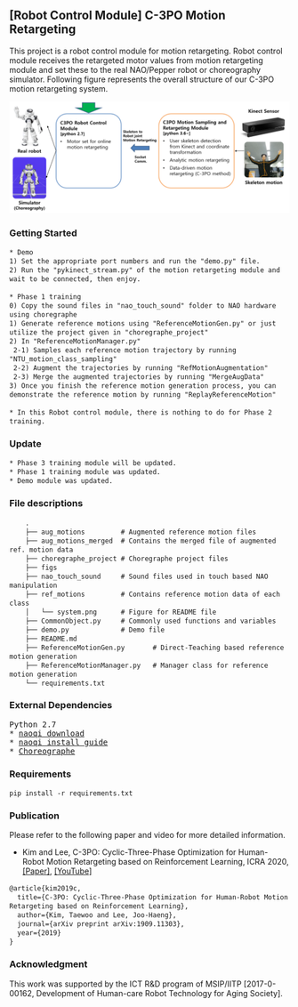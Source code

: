  ## [Robot Control Module] C-3PO Motion Retargeting
This project is a robot control module for motion retargeting. 
Robot control module receives the retargeted motor values from motion retargeting module and 
set these to the real NAO/Pepper robot or choreography simulator. Following figure represents the overall 
structure of our C-3PO motion retargeting system. 

![Alt text](./figs/system.png)

### Getting Started
```buildoutcfg 
* Demo
1) Set the appropriate port numbers and run the "demo.py" file.
2) Run the "pykinect_stream.py" of the motion retargeting module and wait to be connected, then enjoy.

* Phase 1 training
0) Copy the sound files in "nao_touch_sound" folder to NAO hardware using choregraphe
1) Generate reference motions using "ReferenceMotionGen.py" or just utilize the project given in "choregraphe_project"
2) In "ReferenceMotionManager.py"
 2-1) Samples each reference motion trajectory by running "NTU_motion_class_sampling"
 2-2) Augment the trajectories by running "RefMotionAugmentation" 
 2-3) Merge the augmented trajectories by running "MergeAugData"
3) Once you finish the reference motion generation process, you can demonstrate the reference motion by running "ReplayReferenceMotion"

* In this Robot control module, there is nothing to do for Phase 2 training. 
```

### Update
```buildoutcfg
* Phase 3 training module will be updated.
* Phase 1 training module was updated.
* Demo module was updated.
```

### File descriptions
```buildoutcfg
    .
    ├── aug_motions         # Augmented reference motion files
    ├── aug_motions_merged  # Contains the merged file of augmented ref. motion data 
    ├── choregraphe_project # Choregraphe project files
    ├── figs    
    ├── nao_touch_sound     # Sound files used in touch based NAO manipulation
    ├── ref_motions         # Contains reference motion data of each class                                 
    │   └── system.png      # Figure for README file
    ├── CommonObject.py     # Commonly used functions and variables
    ├── demo.py             # Demo file
    ├── README.md
    ├── ReferenceMotionGen.py       # Direct-Teaching based reference motion generation
    ├── ReferenceMotionManager.py   # Manager class for reference motion generation           
    └── requirements.txt
```

### External Dependencies 
<pre>
Python 2.7
* <a href="https://developer.softbankrobotics.com/nao6/downloads/nao6-downloads-windows">naoqi download</a>
* <a href="http://doc.aldebaran.com/2-5/dev/python/install_guide.html">naoqi install guide</a>
* <a href="http://doc.aldebaran.com/2-4/dev/community_software.html">Choreographe</a>
</pre>

### Requirements
```buildoutcfg
pip install -r requirements.txt
```

### Publication
Please refer to the following paper and video for more detailed information.
* Kim and Lee, C-3PO: Cyclic-Three-Phase Optimization for Human-Robot Motion Retargeting based on 
Reinforcement Learning, ICRA 2020, 
[[Paper]](https://arxiv.org/abs/1909.11303), 
[[YouTube]](https://www.youtube.com/watch?v=C37Fip1X0Y0&t=19s)

```buildoutcfg
@article{kim2019c,
  title={C-3PO: Cyclic-Three-Phase Optimization for Human-Robot Motion Retargeting based on Reinforcement Learning},
  author={Kim, Taewoo and Lee, Joo-Haeng},
  journal={arXiv preprint arXiv:1909.11303},
  year={2019}
}
```

### Acknowledgment 
This work was supported by the ICT R&D program of MSIP/IITP [2017-0-00162, Development of Human-care 
Robot Technology for Aging Society].